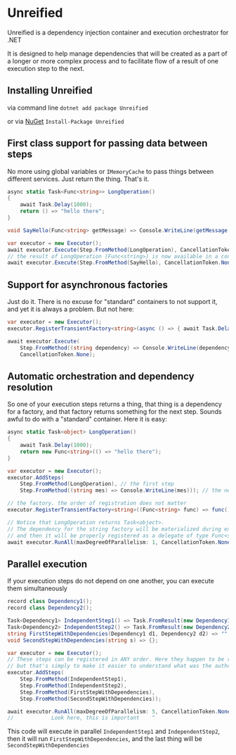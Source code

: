 # Unreified
Unreified is a dependency injection container and execution orchestrator for .NET

It is designed to help manage dependencies that will be created as a part of a longer or more complex process and to facilitate flow of a result of one execution step to the next.

## Installing Unreified
via command line `dotnet add package Unreified`

or via [NuGet](https://www.nuget.org/packages/Unreified) `Install-Package Unreified`

## First class support for passing data between steps
No more using global variables or `IMemoryCache` to pass things between different services. Just return the thing. That's it.

```csharp
async static Task<Func<string>> LongOperation()
{
    await Task.Delay(1000);
    return () => "hello there";
}

void SayHello(Func<string> getMessage) => Console.WriteLine(getMessage());

var executor = new Executor();
await executor.Execute(Step.FromMethod(LongOperation), CancellationToken.None);
// the result of LongOperation (Func<string>) is now available in a container and will be injected to SayHello
await executor.Execute(Step.FromMethod(SayHello), CancellationToken.None);
```

## Support for asynchronous factories
Just do it. There is no excuse for "standard" containers to not support it, and yet it is always a problem. But not here:
```csharp
var executor = new Executor();
executor.RegisterTransientFactory<string>(async () => { await Task.Delay(1000); return "hello"; });

await executor.Execute(
    Step.FromMethod((string dependency) => Console.WriteLine(dependency)),
    CancellationToken.None);
```

## Automatic orchestration and dependency resolution
So one of your execution steps returns a thing, that thing is a dependency for a factory, and that factory returns something for the next step. Sounds awful to do with a "standard" container. Here it is easy:
```csharp
async static Task<object> LongOperation()
{
    await Task.Delay(1000);
    return new Func<string>(() => "hello there");
}

var executor = new Executor();
executor.AddSteps(
    Step.FromMethod(LongOperation), // the first step
    Step.FromMethod((string mes) => Console.WriteLine(mes))); // the next step

// the factory. the order of registration does not matter
executor.RegisterTransientFactory<string>((Func<string> func) => func());

// Notice that LongOperation returns Task<object>.
// The dependency for the string factory will be materialized during execution, as a result of one of the steps
// and then it will be properly registered as a delegate of type Func<string>
await executor.RunAll(maxDegreeOfParallelism: 1, CancellationToken.None);
```

## Parallel execution
If your execution steps do not depend on one another, you can execute them simultaneously

```csharp
record class Dependency1();
record class Dependency2();

Task<Dependency1> IndependentStep1() => Task.FromResult(new Dependency1());
Task<Dependency2> IndependentStep2() => Task.FromResult(new Dependency2());
string FirstStepWithDependencies(Dependency1 d1, Dependency2 d2) => "";
void SecondStepWithDependencies(string s) => {};

var executor = new Executor();
// These steps can be registered in ANY order. Here they happen to be registered in execution order,
// but that's simply to make it easier to understand what was the author's intention
executor.AddSteps(
    Step.FromMethod(IndependentStep1),
    Step.FromMethod(IndependentStep2),
    Step.FromMethod(FirstStepWithDependencies),
    Step.FromMethod(SecondStepWithDependencies)); 

await executor.RunAll(maxDegreeOfParallelism: 5, CancellationToken.None);
//            Look here, this is important    ^
```
This code will execute in parallel `IndependentStep1` and `IndependentStep2`, then it will run `FirstStepWithDependencies`, and the last thing will be `SecondStepWithDependencies`
